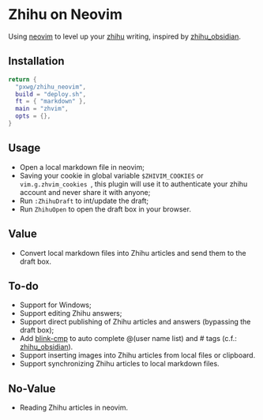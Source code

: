 # Zhihu on Neovim

Using [neovim](https://github.com/neovim/neovim) to level up your [zhihu](https://www.zhihu.com/) writing, inspired by [zhihu_obsidian](https://github.com/dongguaguaguagua/zhihu_obsidian).

## Installation
```lua
return {
  "pxwg/zhihu_neovim",
  build = "deploy.sh",
  ft = { "markdown" },
  main = "zhvim",
  opts = {},
}
```

## Usage

- Open a local markdown file in neovim;
- Saving your cookie in global variable `$ZHIVIM_COOKIES` or `vim.g.zhvim_cookies `, this plugin will use it to authenticate your zhihu account and never share it with anyone;
- Run `:ZhihuDraft` to int/update the draft;
- Run `ZhihuOpen` to open the draft box in your browser.

## Value
- Convert local markdown files into Zhihu articles and send them to the draft box.

## To-do
- Support for Windows;
- Support editing Zhihu answers;
- Support direct publishing of Zhihu articles and answers (bypassing the draft box);
- Add [blink-cmp](https://github.com/Saghen/blink.cmp) to auto complete @(user name list) and # tags (c.f.: [zhihu_obsidian](https://github.com/dongguaguaguagua/zhihu_obsidian)).
- Support inserting images into Zhihu articles from local files or clipboard.
- Support synchronizing Zhihu articles to local markdown files.

## No-Value
- Reading Zhihu articles in neovim.
